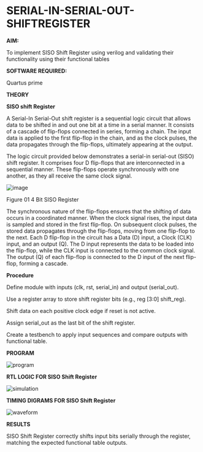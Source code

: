 # SERIAL-IN-SERIAL-OUT-SHIFTREGISTER

**AIM:**

To implement  SISO Shift Register using verilog and validating their functionality using their functional tables

**SOFTWARE REQUIRED:**

Quartus prime

**THEORY**

**SISO shift Register**

A Serial-In Serial-Out shift register is a sequential logic circuit that allows data to be shifted in and out one bit at a time in a serial manner. It consists of a cascade of flip-flops connected in series, forming a chain. The input data is applied to the first flip-flop in the chain, and as the clock pulses, the data propagates through the flip-flops, ultimately appearing at the output.

The logic circuit provided below demonstrates a serial-in serial-out (SISO) shift register. It comprises four D flip-flops that are interconnected in a sequential manner. These flip-flops operate synchronously with one another, as they all receive the same clock signal.

![image](https://github.com/naavaneetha/SERIAL-IN-SERIAL-OUT-SHIFTREGISTER/assets/154305477/e81c4072-37f9-46c6-8145-566764b74c3a)

Figure 01 4 Bit SISO Register

The synchronous nature of the flip-flops ensures that the shifting of data occurs in a coordinated manner. When the clock signal rises, the input data is sampled and stored in the first flip-flop. On subsequent clock pulses, the stored data propagates through the flip-flops, moving from one flip-flop to the next.
Each D flip-flop in the circuit has a Data (D) input, a Clock (CLK) input, and an output (Q). The D input represents the data to be loaded into the flip-flop, while the CLK input is connected to the common clock signal. The output (Q) of each flip-flop is connected to the D input of the next flip-flop, forming a cascade.

**Procedure**

Define module with inputs (clk, rst, serial_in) and output (serial_out).

Use a register array to store shift register bits (e.g., reg [3:0] shift_reg).

Shift data on each positive clock edge if reset is not active.

Assign serial_out as the last bit of the shift register.

Create a testbench to apply input sequences and compare outputs with functional table.

**PROGRAM**

![program](https://github.com/user-attachments/assets/0cb24f90-ab15-4b2f-ae0c-d34319cb245f)


**RTL LOGIC FOR SISO Shift Register**

![simulation](https://github.com/user-attachments/assets/eabe5546-777b-47ea-b1b6-a2e825216411)

**TIMING DIGRAMS FOR SISO Shift Register**

![waveform](https://github.com/user-attachments/assets/30188131-a468-4afb-9459-5a2941469c2d)


**RESULTS**

SISO Shift Register correctly shifts input bits serially through the register, matching the expected functional table outputs.
